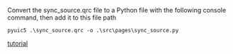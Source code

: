 Convert the sync_source.qrc file to a Python file with the following console command, then add it to this file path

`pyuic5 .\sync_source.qrc -o .\src\pages\sync_source.py`

[tutorial](https://stackoverflow.com/questions/15864762/pyqt4-how-do-i-compile-and-import-a-qrc-file-into-my-program)
